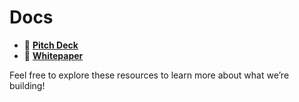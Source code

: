 # Docs

- 🚀 **[Pitch Deck](#)**
- 📜 **[Whitepaper](#)**

Feel free to explore these resources to learn more about what we’re building!
